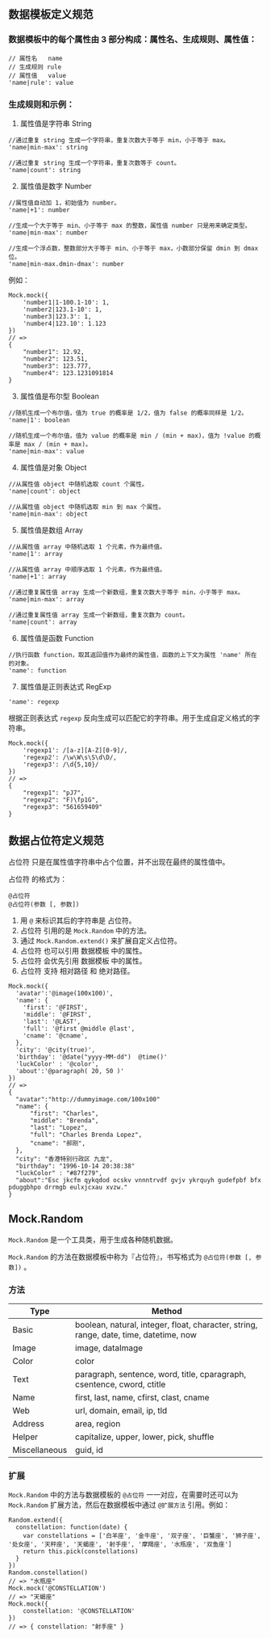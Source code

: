 ## 数据模板定义规范

### 数据模板中的每个属性由 3 部分构成：属性名、生成规则、属性值：

```
// 属性名   name
// 生成规则 rule
// 属性值   value
'name|rule': value
```

### 生成规则和示例：

1. 属性值是字符串 String

```
//通过重复 string 生成一个字符串，重复次数大于等于 min，小于等于 max。
'name|min-max': string

//通过重复 string 生成一个字符串，重复次数等于 count。
'name|count': string
```

2. 属性值是数字 Number

```
//属性值自动加 1，初始值为 number。
'name|+1': number

//生成一个大于等于 min、小于等于 max 的整数，属性值 number 只是用来确定类型。
'name|min-max': number

//生成一个浮点数，整数部分大于等于 min、小于等于 max，小数部分保留 dmin 到 dmax 位。
'name|min-max.dmin-dmax': number
```

例如：

```
Mock.mock({
    'number1|1-100.1-10': 1,
    'number2|123.1-10': 1,
    'number3|123.3': 1,
    'number4|123.10': 1.123
})
// =>
{
    "number1": 12.92,
    "number2": 123.51,
    "number3": 123.777,
    "number4": 123.1231091814
}
```

3. 属性值是布尔型 Boolean

```
//随机生成一个布尔值，值为 true 的概率是 1/2，值为 false 的概率同样是 1/2。
'name|1': boolean

//随机生成一个布尔值，值为 value 的概率是 min / (min + max)，值为 !value 的概率是 max / (min + max)。
'name|min-max': value
```

4. 属性值是对象 Object

```
//从属性值 object 中随机选取 count 个属性。
'name|count': object

//从属性值 object 中随机选取 min 到 max 个属性。
'name|min-max': object
```

5. 属性值是数组 Array

```
//从属性值 array 中随机选取 1 个元素，作为最终值。
'name|1': array

//从属性值 array 中顺序选取 1 个元素，作为最终值。
'name|+1': array

//通过重复属性值 array 生成一个新数组，重复次数大于等于 min，小于等于 max。
'name|min-max': array

//通过重复属性值 array 生成一个新数组，重复次数为 count。
'name|count': array
```

6. 属性值是函数 Function

```
//执行函数 function，取其返回值作为最终的属性值，函数的上下文为属性 'name' 所在的对象。
'name': function
```

7. 属性值是正则表达式 RegExp

```
'name': regexp
```

根据正则表达式 `regexp` 反向生成可以匹配它的字符串。用于生成自定义格式的字符串。

```
Mock.mock({
    'regexp1': /[a-z][A-Z][0-9]/,
    'regexp2': /\w\W\s\S\d\D/,
    'regexp3': /\d{5,10}/
})
// =>
{
    "regexp1": "pJ7",
    "regexp2": "F)\fp1G",
    "regexp3": "561659409"
}
```

## 数据占位符定义规范

占位符 只是在属性值字符串中占个位置，并不出现在最终的属性值中。

占位符 的格式为：

```
@占位符
@占位符(参数 [, 参数])
```

1. 用 `@` 来标识其后的字符串是 占位符。  
2. 占位符 引用的是 `Mock.Random` 中的方法。  
3. 通过 `Mock.Random.extend()` 来扩展自定义占位符。  
4. 占位符 也可以引用 数据模板 中的属性。  
5. 占位符 会优先引用 数据模板 中的属性。  
6. 占位符 支持 相对路径 和 绝对路径。  

```
Mock.mock({
  'avatar':'@image(100x100)',
  'name': {
    'first': '@FIRST',
    'middle': '@FIRST',
    'last': '@LAST',
    'full': '@first @middle @last',
    'cname': '@cname',
  },
  'city': '@city(true)',
  'birthday': '@date("yyyy-MM-dd")  @time()'
  'luckColor' : '@color',
  'about':'@paragraph( 20, 50 )'
})
// =>
{
  "avatar":"http://dummyimage.com/100x100"
  "name": {
      "first": "Charles",
      "middle": "Brenda",
      "last": "Lopez",
      "full": "Charles Brenda Lopez",
      "cname": "郝刚",
  },
  "city": "香港特别行政区 九龙",
  "birthday": "1996-10-14 20:38:38"
  "luckColor" : "#87f279",
  "about":"Esc jkcfm qykqdod ocskv vnnntrvdf gvjv ykrquyh gudefpbf bfx pduggbhpo drrmgb eulxjcxau xvzw."
}
```

## Mock.Random

`Mock.Random` 是一个工具类，用于生成各种随机数据。

`Mock.Random` 的方法在数据模板中称为『占位符』，书写格式为 `@占位符(参数 [, 参数])` 。

### 方法

|Type|Method|
|----|------|
|Basic|boolean, natural, integer, float, character, string, range, date, time, datetime, now|
|Image|image, dataImage|
|Color|color|
|Text|paragraph, sentence, word, title, cparagraph, csentence, cword, ctitle|
|Name|first, last, name, cfirst, clast, cname|
|Web|url, domain, email, ip, tld|
|Address|area, region|
|Helper|capitalize, upper, lower, pick, shuffle|
|Miscellaneous|guid, id|

### 扩展

`Mock.Random` 中的方法与数据模板的 `@占位符` 一一对应，在需要时还可以为 `Mock.Random` 扩展方法，然后在数据模板中通过 `@扩展方法` 引用。例如：

```
Random.extend({
  constellation: function(date) {
    var constellations = ['白羊座', '金牛座', '双子座', '巨蟹座', '狮子座', '处女座', '天秤座', '天蝎座', '射手座', '摩羯座', '水瓶座', '双鱼座']
    return this.pick(constellations)
  }
})
Random.constellation()
// => "水瓶座"
Mock.mock('@CONSTELLATION')
// => "天蝎座"
Mock.mock({
    constellation: '@CONSTELLATION'
})
// => { constellation: "射手座" }
```